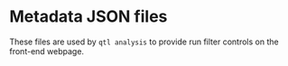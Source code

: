 # Metadata JSON files

These files are used by `qtl analysis` to provide run filter controls on the front-end webpage.
